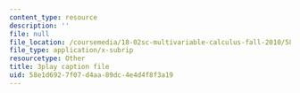 ```yaml
---
content_type: resource
description: ''
file: null
file_location: /coursemedia/18-02sc-multivariable-calculus-fall-2010/58e1d6927f07d4aa89dc4e4d4f8f3a19_P6fOgkC5kvc.srt
file_type: application/x-subrip
resourcetype: Other
title: 3play caption file
uid: 58e1d692-7f07-d4aa-89dc-4e4d4f8f3a19
---
```

